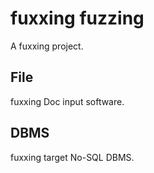 # fuxxing fuzzing
A fuxxing project.
## File
fuxxing Doc input software.
## DBMS
fuxxing target No-SQL DBMS.